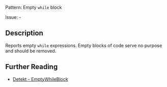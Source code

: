 Pattern: Empty `while` block

Issue: -

## Description

Reports empty `while` expressions. Empty blocks of code serve no purpose and should be removed.

## Further Reading

* [Detekt - EmptyWhileBlock](https://arturbosch.github.io/detekt/empty-blocks.html#emptywhileblock)
